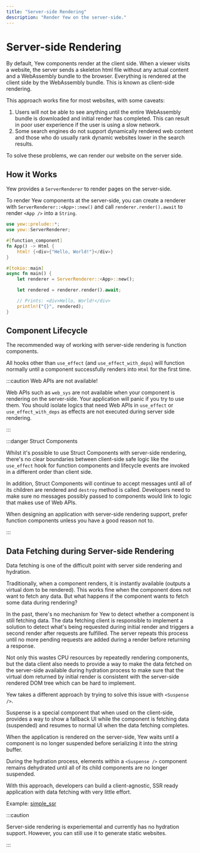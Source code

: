 ```yaml
---
title: "Server-side Rendering"
description: "Render Yew on the server-side."
---
```


# Server-side Rendering

By default, Yew components render at the client side. When a viewer
visits a website, the server sends a skeleton html file without any actual
content and a WebAssembly bundle to the browser.
Everything is rendered at the client side by the WebAssembly
bundle. This is known as client-side rendering.

This approach works fine for most websites, with some caveats:

1. Users will not be able to see anything until the entire WebAssembly
  bundle is downloaded and initial render has completed.
  This can result in poor user experience if the user is using a slow network.
2. Some search engines do not support dynamically rendered web content and
  those who do usually rank dynamic websites lower in the search results.

To solve these problems, we can render our website on the server side.

## How it Works

Yew provides a `ServerRenderer` to render pages on the
server-side.

To render Yew components at the server-side, you can create a renderer
with `ServerRenderer::<App>::new()` and call `renderer.render().await`
to render `<App />` into a `String`.

```rust ,ignore
use yew::prelude::*;
use yew::ServerRenderer;

#[function_component]
fn App() -> Html {
    html! {<div>{"Hello, World!"}</div>}
}

#[tokio::main]
async fn main() {
    let renderer = ServerRenderer::<App>::new();

    let rendered = renderer.render().await;

    // Prints: <div>Hello, World!</div>
    println!("{}", rendered);
}
```

## Component Lifecycle

The recommended way of working with server-side rendering is
function components.

All hooks other than `use_effect` (and `use_effect_with_deps`)
will function normally until a component successfully renders into `Html`
for the first time.

:::caution Web APIs are not available!

Web APIs such as `web_sys` are not available when your component is
rendering on the server-side.
Your application will panic if you try to use them.
You should isolate logics that need Web APIs in `use_effect` or
`use_effect_with_deps` as effects are not executed during server side
rendering.

:::

:::danger Struct Components

Whilst it's possible to use Struct Components with server-side rendering,
there's no clear boundaries between client-side safe logic like the
`use_effect` hook for function components and lifecycle events are invoked
in a different order than client side.

In addition, Struct Components will continue to accept messages until all of its
children are rendered and `destroy` method is called. Developers need to
make sure no messages possibly passed to components would link to logic
that makes use of Web APIs.

When designing an application with server-side rendering support,
prefer function components unless you have a good reason not to.

:::

## Data Fetching during Server-side Rendering

Data fetching is one of the difficult point with server side rendering
and hydration.

Traditionally, when a component renders, it is instantly available
(outputs a virtual dom to be rendered). This works fine when the
component does not want to fetch any data. But what happens if the component
wants to fetch some data during rendering?

In the past, there's no mechanism for Yew to detect whether a component is still
fetching data. The data fetching client is responsible to implement
a solution to detect what's being requested during initial render and triggers
a second render after requests are fulfilled. The server repeats this process until
no more pending requests are added during a render before returning a response.

Not only this wastes CPU resources by repeatedly rendering components,
but the data client also needs to provide a way to make the data fetched on
the server-side available during hydration process to make sure that the
virtual dom returned by initial render is consistent with the
server-side rendered DOM tree which can be hard to implement.

Yew takes a different approach by trying to solve this issue with `<Suspense />`.

Suspense is a special component that when used on the client-side,
provides a way to show a fallback UI while the component is fetching
data (suspended) and resumes to normal UI when the data fetching completes.

When the application is rendered on the server-side, Yew waits until a
component is no longer suspended before serializing it into the string
buffer.

During the hydration process, elements within a `<Suspense />` component
remains dehydrated until all of its child components are no longer
suspended.

With this approach, developers can build a client-agnostic, SSR ready
application with data fetching with very little effort.

Example: [simple\_ssr](https://github.com/yewstack/yew/tree/master/examples/simple_ssr)

:::caution

Server-side rendering is experiemental and currently has no hydration support.
However, you can still use it to generate static websites.

:::

